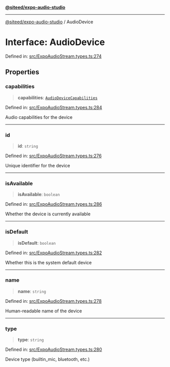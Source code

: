 [**@siteed/expo-audio-studio**](../README.md)

***

[@siteed/expo-audio-studio](../README.md) / AudioDevice

# Interface: AudioDevice

Defined in: [src/ExpoAudioStream.types.ts:274](https://github.com/deeeed/expo-audio-stream/blob/bbdd3decaa750fbf29d5ddaf443493cc894c7375/packages/expo-audio-studio/src/ExpoAudioStream.types.ts#L274)

## Properties

### capabilities

> **capabilities**: [`AudioDeviceCapabilities`](AudioDeviceCapabilities.md)

Defined in: [src/ExpoAudioStream.types.ts:284](https://github.com/deeeed/expo-audio-stream/blob/bbdd3decaa750fbf29d5ddaf443493cc894c7375/packages/expo-audio-studio/src/ExpoAudioStream.types.ts#L284)

Audio capabilities for the device

***

### id

> **id**: `string`

Defined in: [src/ExpoAudioStream.types.ts:276](https://github.com/deeeed/expo-audio-stream/blob/bbdd3decaa750fbf29d5ddaf443493cc894c7375/packages/expo-audio-studio/src/ExpoAudioStream.types.ts#L276)

Unique identifier for the device

***

### isAvailable

> **isAvailable**: `boolean`

Defined in: [src/ExpoAudioStream.types.ts:286](https://github.com/deeeed/expo-audio-stream/blob/bbdd3decaa750fbf29d5ddaf443493cc894c7375/packages/expo-audio-studio/src/ExpoAudioStream.types.ts#L286)

Whether the device is currently available

***

### isDefault

> **isDefault**: `boolean`

Defined in: [src/ExpoAudioStream.types.ts:282](https://github.com/deeeed/expo-audio-stream/blob/bbdd3decaa750fbf29d5ddaf443493cc894c7375/packages/expo-audio-studio/src/ExpoAudioStream.types.ts#L282)

Whether this is the system default device

***

### name

> **name**: `string`

Defined in: [src/ExpoAudioStream.types.ts:278](https://github.com/deeeed/expo-audio-stream/blob/bbdd3decaa750fbf29d5ddaf443493cc894c7375/packages/expo-audio-studio/src/ExpoAudioStream.types.ts#L278)

Human-readable name of the device

***

### type

> **type**: `string`

Defined in: [src/ExpoAudioStream.types.ts:280](https://github.com/deeeed/expo-audio-stream/blob/bbdd3decaa750fbf29d5ddaf443493cc894c7375/packages/expo-audio-studio/src/ExpoAudioStream.types.ts#L280)

Device type (builtin_mic, bluetooth, etc.)
